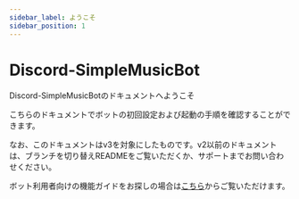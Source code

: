 ```yaml
---
sidebar_label: ようこそ
sidebar_position: 1
---
```


# Discord-SimpleMusicBot
Discord-SimpleMusicBotのドキュメントへようこそ

こちらのドキュメントでボットの初回設定および起動の手順を確認することができます。

なお、このドキュメントはv3を対象にしたものです。v2以前のドキュメントは、ブランチを切り替えREADMEをご覧いただくか、サポートまでお問い合わせください。

ボット利用者向けの機能ガイドをお探しの場合は[こちら](../guide/overview.md)からご覧いただけます。
